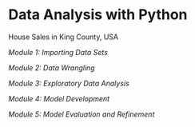 # Data Analysis with Python
House Sales in King County, USA

_Module 1: Importing Data Sets_

_Module 2: Data Wrangling_

_Module 3: Exploratory Data Analysis_

_Module 4: Model Development_

_Module 5: Model Evaluation and Refinement_

